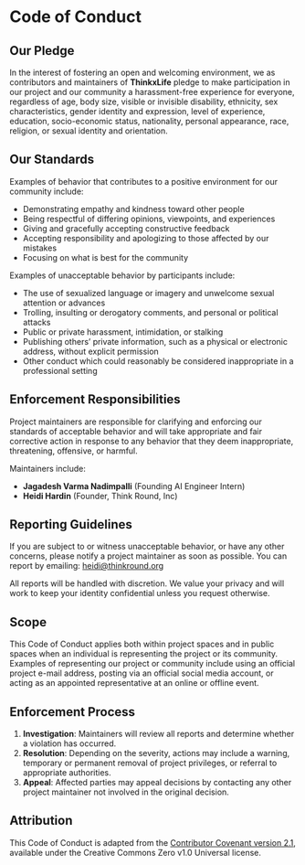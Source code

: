 # Code of Conduct

## Our Pledge

In the interest of fostering an open and welcoming environment, we as contributors and maintainers of **ThinkxLife** pledge to make participation in our project and our community a harassment-free experience for everyone, regardless of age, body size, visible or invisible disability, ethnicity, sex characteristics, gender identity and expression, level of experience, education, socio-economic status, nationality, personal appearance, race, religion, or sexual identity and orientation.

## Our Standards

Examples of behavior that contributes to a positive environment for our community include:

- Demonstrating empathy and kindness toward other people
- Being respectful of differing opinions, viewpoints, and experiences
- Giving and gracefully accepting constructive feedback
- Accepting responsibility and apologizing to those affected by our mistakes
- Focusing on what is best for the community

Examples of unacceptable behavior by participants include:

- The use of sexualized language or imagery and unwelcome sexual attention or advances
- Trolling, insulting or derogatory comments, and personal or political attacks
- Public or private harassment, intimidation, or stalking
- Publishing others’ private information, such as a physical or electronic address, without explicit permission
- Other conduct which could reasonably be considered inappropriate in a professional setting

## Enforcement Responsibilities

Project maintainers are responsible for clarifying and enforcing our standards of acceptable behavior and will take appropriate and fair corrective action in response to any behavior that they deem inappropriate, threatening, offensive, or harmful.

Maintainers include:

- **Jagadesh Varma Nadimpalli** (Founding AI Engineer Intern)
- **Heidi Hardin** (Founder, Think Round, Inc)

## Reporting Guidelines

If you are subject to or witness unacceptable behavior, or have any other concerns, please notify a project maintainer as soon as possible. You can report by emailing: heidi@thinkround.org


All reports will be handled with discretion. We value your privacy and will work to keep your identity confidential unless you request otherwise.

## Scope

This Code of Conduct applies both within project spaces and in public spaces when an individual is representing the project or its community. Examples of representing our project or community include using an official project e-mail address, posting via an official social media account, or acting as an appointed representative at an online or offline event.

## Enforcement Process

1. **Investigation**: Maintainers will review all reports and determine whether a violation has occurred.
2. **Resolution**: Depending on the severity, actions may include a warning, temporary or permanent removal of project privileges, or referral to appropriate authorities.
3. **Appeal**: Affected parties may appeal decisions by contacting any other project maintainer not involved in the original decision.

## Attribution

This Code of Conduct is adapted from the [Contributor Covenant version 2.1](https://www.contributor-covenant.org/version/2/1/code_of_conduct.html), available under the Creative Commons Zero v1.0 Universal license.
